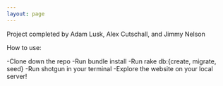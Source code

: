 ```yaml
---
layout: page
---
```


Project completed by Adam Lusk, Alex Cutschall, and Jimmy Nelson

How to use:

-Clone down the repo
-Run bundle install
-Run rake db:{create, migrate, seed}
-Run shotgun in your terminal
-Explore the website on your local server!
